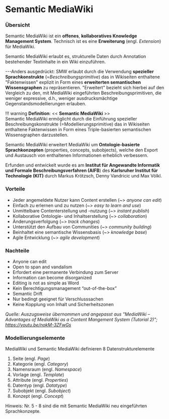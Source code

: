 # Semantic MediaWiki

### Übersicht

Semantic MediaWiki ist ein **offenes**, **kollaboratives Knowledge Management System**.  Technisch ist es eine **Erweiterung** (engl. _Extension_) für MediaWiki.

Semantic MediaWiki erlaubt es, strukturelle Daten durch Annotation bestehender Textinhalte in ein Wiki einzuführen.  

---Anders ausgedrückt: SMW erlaubt durch die Verwendung **spezieller Sprachkonstrukte** (=_Beschreibungsprimitive_) das in Wikiseiten enthaltene "Faktenwissen" explizit in Form eines **erweiterten semantischen Wissensgraphen** zu repräsentieren. "Erweitert" bezieht sich hierbei auf den Vergleich zu den, mit MediaWiki eingeführten Beschreibungsprimitiven, die weniger expressive, d.h., weniger ausdrucksmächtige Gegenstandsmodellierungen erlauben.

!!! warning 
    **Definition**: << **Semantic MediaWiki** >>  
    Semantic MediaWiki ermöglicht durch die Einführung spezieller Beschreibungskonstrukte (=Modellierungsprimitive) das in Wikiseiten enthaltene Faktenwissen in Form eines Triple-basierten semantischen Wissensgraphen darzustellen.

Semantic MediaWiki erweitert MediaWiki um **Ontologie-basierte Sprachkonzepten** (properties, concepts, subobjects), welche den Export und Austausch von enthaltenen Informationen erheblich verbessern. 

Erfunden und entwickelt wurde es am **Institut für Angewandte Informatik und Formale Beschreibungsverfahren (AIFB**) des **Karlsruher Institut für Technologie (KIT)** durch Markus Krötzsch, Denny Vandricic und Max Völkl.


### Vorteile

* Jeder angemeldete Nutzer kann Content erstellen (~> _anyone can edit_)
* Einfach zu erlernen und zu nutzen (~> _easy to learn and use_)
* Unmittelbare Contenterstellung und -nutzung (~> _instant publish_)
* Kollaborative Ontologie- und Inhaltserstellung (~> _collaboration_)
* Änderungsverfolgung (~> _track changes_)
* Unterstützt den Aufbau von Communities (~> _community building_)
* Beinhaltet eine semantische Wissensbasis (~> _knowledge base_)
* Agile Entwicklung (~> _agile development_)


### Nachteile

* Anyone can edit
* Open to span and vandalism
* Erfordert eine permanente Verbindung zum Server
* Information can become disorganized 
* Editing is not as simple as Word
* Kein Berechtigungsmanagement “out-of-the-box”
* Semantic Drift
* Nur bedingt geeignet für Verschlusssachen
* Keine Kopplung von Inhalt und Sicherheitszonen

_Quelle: Auszugsweise übernommen und angepasst aus "MediaWiki – Advantages of MediaWiki as a Content Mangement System (Tutorial 2)"; <https://youtu.be/nokM-3ZFwGs>_


### Modellierungselemente

MediaWiki und Semantic MediaWiki definieren 8 Datenstrukturelemente

1. Seite (engl. *Page*)
2. Kategorie (engl. *Category*)
5. Namensraum (engl. *Namespace*)
6. Vorlage (engl. *Template*)
7. Attribute (engl. *Properties*)
4. Datentyp (engl. *Datatype*)
8. Subobjekt (engl. *Subobject*)
9. Konzept (engl. *Concept*)

Hinweis: Nr. 5 - 8 sind die mit Semantic MediaWiki neu eingeführten Sprachkonzepte.
